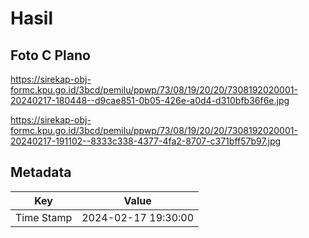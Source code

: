 # Hasil

## Foto C Plano

https://sirekap-obj-formc.kpu.go.id/3bcd/pemilu/ppwp/73/08/19/20/20/7308192020001-20240217-180448--d9cae851-0b05-426e-a0d4-d310bfb36f6e.jpg

https://sirekap-obj-formc.kpu.go.id/3bcd/pemilu/ppwp/73/08/19/20/20/7308192020001-20240217-191102--8333c338-4377-4fa2-8707-c371bff57b97.jpg


## Metadata

| Key        | Value               |
| ---------- | ------------------- |
| Time Stamp | 2024-02-17 19:30:00 |



